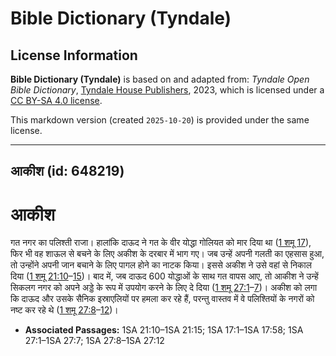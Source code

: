 # Bible Dictionary (Tyndale)

## License Information

**Bible Dictionary (Tyndale)** is based on and adapted from: _Tyndale Open Bible Dictionary_, [Tyndale House Publishers](https://tyndaleopenresources.com/), 2023, which is licensed under a [CC BY-SA 4.0 license](https://creativecommons.org/licenses/by-sa/4.0/legalcode.en).

This markdown version (created `2025-10-20`) is provided under the same license.



--------------------------------

## आकीश (id: 648219)

आकीश
====

गत नगर का पलिश्ती राजा। हालांकि दाऊद ने गत के वीर योद्धा गोलियत को मार दिया था ([1 शमू 17](https://ref.ly/1Sam17:1-1Sam17:58)), फिर भी वह शाऊल से बचने के लिए अकीश के दरबार में भाग गए। जब उन्हें अपनी गलती का एहसास हुआ, तो उन्होंने अपनी जान बचाने के लिए पागल होने का नाटक किया। इससे अकीश ने उसे वहां से निकाल दिया ([1 शमू 21:10](https://ref.ly/1Sam21:10-1Sam21:15)–[15](https://ref.ly/1Sam21:10-1Sam21:15))। बाद में, जब दाऊद 600 योद्धाओं के साथ गत वापस आए, तो आकीश ने उन्हें सिकलग नगर को अपने अड्डे के रूप में उपयोग करने के लिए दे दिया ([1 शमू 27:1](https://ref.ly/1Sam27:1-1Sam27:7)–[7](https://ref.ly/1Sam27:1-1Sam27:7))। अकीश को लगा कि दाऊद और उसके सैनिक इस्राएलियों पर हमला कर रहे हैं, परन्तु वास्तव में वे पलिश्तियों के नगरों को नष्ट कर रहे थे ([1 शमू 27:8](https://ref.ly/1Sam27:8-1Sam27:12)–[12](https://ref.ly/1Sam27:8-1Sam27:12))।

* **Associated Passages:** 1SA 21:10–1SA 21:15; 1SA 17:1–1SA 17:58; 1SA 27:1–1SA 27:7; 1SA 27:8–1SA 27:12

